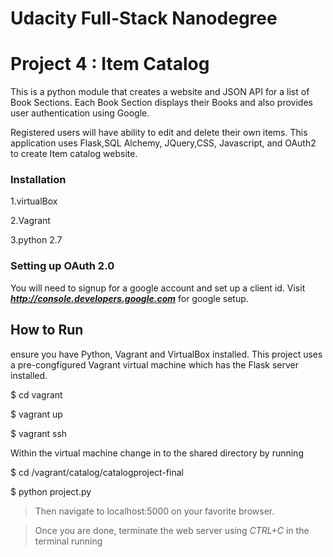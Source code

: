 # Udacity Full-Stack Nanodegree

# Project 4 : Item Catalog

This is a python module that creates a website and JSON API for a list of Book Sections. Each Book Section displays their Books and also provides user authentication using Google. 

Registered users will have ability to edit and delete their own items. This application uses Flask,SQL Alchemy, JQuery,CSS, Javascript, and OAuth2 to create Item catalog website.

### Installation 
1.virtualBox 

2.Vagrant 

3.python 2.7


### Setting up OAuth 2.0

You will need to signup for a google account and set up a client id.
Visit **_http://console.developers.google.com_** for google setup.

## How to Run

ensure you have Python, Vagrant and VirtualBox installed. This project uses a pre-congfigured Vagrant virtual machine which has the Flask server installed.

$ cd vagrant

$ vagrant up

$ vagrant ssh

Within the virtual machine change in to the shared directory by running

$ cd /vagrant/catalog/catalogproject-final

$ python project.py

> Then navigate to localhost:5000 on your favorite browser.

> Once you are done, terminate the web server using _CTRL+C_ in the terminal running 





